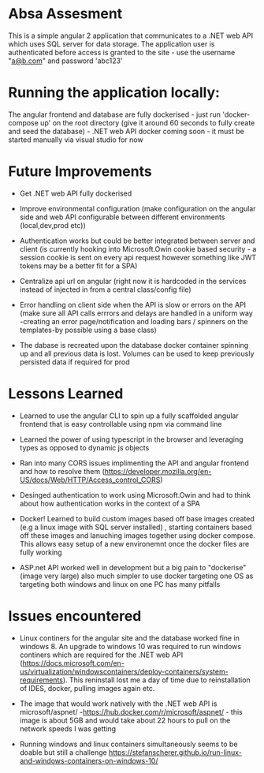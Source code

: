 # Absa Assesment

This is a simple angular 2 application that communicates to a .NET web API which uses SQL server for data storage.
The application user is authenticated before access is granted to the site - use the username "a@b.com" and password 'abc123'

# Running the application locally:

The angular frontend and database are fully dockerised - just run 'docker-compose up' on the root directory (give it around 60 seconds to fully create and seed the database) - .NET web API docker coming soon - it must be started manually via visual studio for now


# Future Improvements
- Get .NET web API fully dockerised

- Improve environmental configuration (make configuration on the angular side and web API configurable between different environments (local,dev,prod etc))

- Authentication works but could be better integrated between server and client (is currently hooking into Microsoft.Owin cookie based security - a session cookie is sent on every api request however something like JWT tokens may be a better fit for a SPA)

- Centralize api url on angular (right now it is hardcoded in the services instead of injected in from a central class/config file)

- Error handling on client side when the API is slow or errors on the API (make sure all API calls errrors and delays are handled in a uniform way -creating an error page/notification and loading bars / spinners on the templates-by possible using a base class)

- The dabase is recreated upon the database docker container spinning up and all previous data is lost. Volumes can be used to keep previously persisted data if required for prod

# Lessons Learned

- Learned to use the angular CLI to spin up a fully scaffolded angular frontend that is easy controllable using npm via command line

- Learned the power of using typescript in the browser and leveraging types as opposed to dynamic js objects

- Ran into many CORS issues implimenting the API and angular frontend and how to resolve them (https://developer.mozilla.org/en-US/docs/Web/HTTP/Access_control_CORS)

- Desinged authentication to work using Microsoft.Owin and had to think about how authentication works in the context of a SPA

- Docker! Learned to build custom images based off base images created (e.g a linux image with SQL server installed) , starting containers based off these images and lanuching images together using docker compose. This allows easy setup of a new environemnt once the docker files are fully working

- ASP.net API worked well in development but a big pain to "dockerise" (image very large) also much simpler to use docker targeting one OS as targeting both windows and linux on one PC has many pitfalls

# Issues encountered

- Linux continers for the angular site and the database worked fine in windows 8. An upgrade to windows 10 was required to run windows continers which are required for the .NET web API (https://docs.microsoft.com/en-us/virtualization/windowscontainers/deploy-containers/system-requirements). This reninstall lost me a day of time due to reinstallation of IDES, docker, pulling images again etc.

- The image that would work natively with the .NET web API is microsoft/aspnet/ -https://hub.docker.com/r/microsoft/aspnet/ - this image is about 5GB and would take about 22 hours to pull on the network speeds I was getting

- Running windows and linux containers simultaneously seems to be doable but still a challenge https://stefanscherer.github.io/run-linux-and-windows-containers-on-windows-10/

	

